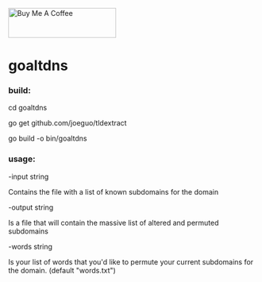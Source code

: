<a href="https://www.buymeacoffee.com/cujanovic" target="_blank"><img src="https://cdn.buymeacoffee.com/buttons/v2/default-yellow.png" alt="Buy Me A Coffee" style="height: 60px !important;width: 217px !important;" ></a>

# goaltdns

### build:

cd goaltdns

go get github.com/joeguo/tldextract

go build -o bin/goaltdns


### usage:

-input string

Contains the file with a list of known subdomains for the domain


-output string

Is a file that will contain the massive list of altered and permuted subdomains


-words string

Is your list of words that you'd like to permute your current subdomains for the domain. (default "words.txt")
